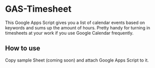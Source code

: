 # GAS-Timesheet
This Google Apps Script gives you a list of calendar events based on keywords and sums up the amount of hours. Pretty handy for turning in timesheets at your work if you use Google Calendar frequently. 

## How to use
Copy sample Sheet (coming soon) and attach Google Apps Script to it.

